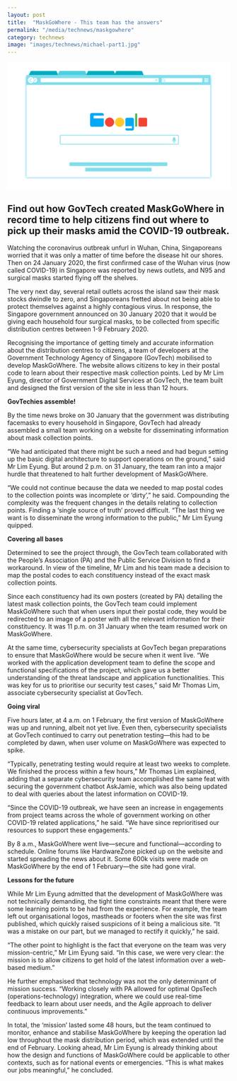```yaml
---
layout: post
title:  "MaskGoWhere - This team has the answers"
permalink: "/media/technews/maskgowhere"
category: technews
image: "images/technews/michael-part1.jpg"
---
```


![A guide to securing your Google account](/images/technews/google-secure-part1.png)

Find out how GovTech created MaskGoWhere in record time to help citizens find out where to pick up their masks amid the COVID-19 outbreak.
---
 
Watching the coronavirus outbreak unfurl in Wuhan, China, Singaporeans worried that it was only a matter of time before the disease hit our shores. Then on 24 January 2020, the first confirmed case of the Wuhan virus (now called COVID-19) in Singapore was reported by news outlets, and N95 and surgical masks started flying off the shelves.

The very next day, several retail outlets across the island saw their mask stocks dwindle to zero, and Singaporeans fretted about not being able to protect themselves against a highly contagious virus. In response, the Singapore government announced on 30 January 2020 that it would be giving each household four surgical masks, to be collected from specific distribution centres between 1-9 February 2020. 

Recognising the importance of getting timely and accurate information about the distribution centres to citizens, a team of developers at the Government Technology Agency of Singapore (GovTech) mobilised to develop MaskGoWhere. The website allows citizens to key in their postal code to learn about their respective mask collection points. Led by Mr Lim Eyung, director of Government Digital Services at GovTech, the team built and designed the first version of the site in less than 12 hours.


**GovTechies assemble!**

By the time news broke on 30 January that the government was distributing facemasks to every household in Singapore, GovTech had already assembled a small team working on a website for disseminating information about mask collection points. 

“We had anticipated that there might be such a need and had begun setting up the basic digital architecture to support operations on the ground,” said Mr Lim Eyung. But around 2 p.m. on 31 January, the team ran into a major hurdle that threatened to halt further development of MaskGoWhere.

“We could not continue because the data we needed to map postal codes to the collection points was incomplete or ‘dirty’,” he said. Compounding the complexity was the frequent changes in the details relating to collection points. Finding a ‘single source of truth’ proved difficult. “The last thing we want is to disseminate the wrong information to the public,” Mr Lim Eyung quipped. 


**Covering all bases**

Determined to see the project through, the GovTech team collaborated with the People’s Association (PA) and the Public Service Division to find a workaround. In view of the timeline, Mr Lim and his team made a decision to map the postal codes to each constituency instead of the exact mask collection points.

Since each constituency had its own posters (created by PA) detailing the latest mask collection points, the GovTech team could implement MaskGoWhere such that when users input their postal code, they would be redirected to an image of a poster with all the relevant information for their constituency. It was 11 p.m. on 31 January when the team resumed work on MaskGoWhere. 

At the same time, cybersecurity specialists at GovTech began preparations to ensure that MaskGoWhere would be secure when it went live. “We worked with the application development team to define the scope and functional specifications of the project, which gave us a better understanding of the threat landscape and application functionalities. This was key for us to prioritise our security test cases,” said Mr Thomas Lim, associate cybersecurity specialist at GovTech.


**Going viral**

Five hours later, at 4 a.m. on 1 February, the first version of MaskGoWhere was up and running, albeit not yet live. Even then, cybersecurity specialists at GovTech continued to carry out penetration testing—this had to be completed by dawn, when user volume on MaskGoWhere was expected to spike. 

“Typically, penetrating testing would require at least two weeks to complete. We finished the process within a few hours,” Mr Thomas Lim explained, adding that a separate cybersecurity team accomplished the same feat with securing the government chatbot AskJamie, which was also being updated to deal with queries about the latest information on COVID-19. 

“Since the COVID-19 outbreak, we have seen an increase in engagements from project teams across the whole of government working on other COVID-19 related applications,” he said. “We have since reprioritised our resources to support these engagements.”

By 8 a.m., MaskGoWhere went live—secure and functional—according to schedule. Online forums like HardwareZone picked up on the website and started spreading the news about it. Some 600k visits were made on MaskGoWhere by the end of 1 February—the site had gone viral. 


**Lessons for the future**

While Mr Lim Eyung admitted that the development of MaskGoWhere was not technically demanding, the tight time constraints meant that there were some learning points to be had from the experience. For example, the team left out organisational logos, mastheads or footers when the site was first published, which quickly raised suspicions of it being a malicious site. “It was a mistake on our part, but we managed to rectify it quickly,” he said.

“The other point to highlight is the fact that everyone on the team was very mission-centric,” Mr Lim Eyung said. “In this case, we were very clear: the mission is to allow citizens to get hold of the latest information over a web-based medium.”

He further emphasised that technology was not the only determinant of mission success. “Working closely with PA allowed for optimal OpsTech (operations-technology) integration, where we could use real-time feedback to learn about user needs, and the Agile approach to deliver continuous improvements.”

In total, the ‘mission’ lasted some 48 hours, but the team continued to monitor, enhance and stabilise MaskGoWhere by keeping the operation lad low throughout the mask distribution period, which was extended until the end of February. Looking ahead, Mr Lim Eyung is already thinking about how the design and functions of MaskGoWhere could be applicable to other contexts, such as for national events or emergencies. “This is what makes our jobs meaningful,” he concluded.
